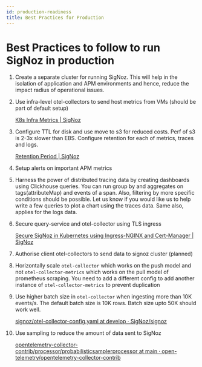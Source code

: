 ```yaml
---
id: production-readiness
title: Best Practices for Production
---
```


# Best Practices to follow to run SigNoz in production

1. Create a separate cluster for running SigNoz. This will help in the isolation of application and APM environments and hence, reduce the impact radius of operational issues.
2. Use infra-level otel-collectors to send host metrics from VMs (should be part of default setup) 
    
    [K8s Infra Metrics | SigNoz](https://signoz.io/docs/tutorial/kubernetes-infra-metrics/)
    
3. Configure TTL for disk and use move to s3 for reduced costs. Perf of s3 is 2-3x slower than EBS. Configure retention for each of metrics, traces and logs. 
    
    [Retention Period | SigNoz](https://signoz.io/docs/userguide/retention-period/)
    
4. Setup alerts on important APM metrics
5. Harness the power of distributed tracing data by creating dashboards using Clickhouse queries. You can run group by and aggregates on tags(attributeMap) and events of a span. Also, filtering by more specific conditions should be possible. Let us know if you would like us to help write a few queries to plot a chart using the traces data. Same also, applies for the logs data.
6. Secure query-service and otel-collector using TLS ingress
    
    [Secure SigNoz in Kubernetes using Ingress-NGINX and Cert-Manager | SigNoz](https://signoz.io/docs/tutorial/setting-up-tls-for-signoz/)
    
7. Authorise client otel-collectors to send data to signoz cluster (planned)
8. Horizontally scale `otel-collector` which works on the push model and not `otel-collector-metrics` which works on the pull model of prometheus scraping. You need to add a different config to add another instance of `otel-collector-metrics` to prevent duplication
9. Use higher batch size in `otel-collector` when ingesting more than 10K events/s. The default batch size is 10K rows. Batch size upto 50K should work well.
    
    [signoz/otel-collector-config.yaml at develop · SigNoz/signoz](https://github.com/SigNoz/signoz/blob/develop/deploy/docker/clickhouse-setup/otel-collector-config.yaml#L60)
    
10. Use sampling to reduce the amount of data sent to SigNoz
    
    [opentelemetry-collector-contrib/processor/probabilisticsamplerprocessor at main · open-telemetry/opentelemetry-collector-contrib](https://github.com/open-telemetry/opentelemetry-collector-contrib/tree/main/processor/probabilisticsamplerprocessor)
    

